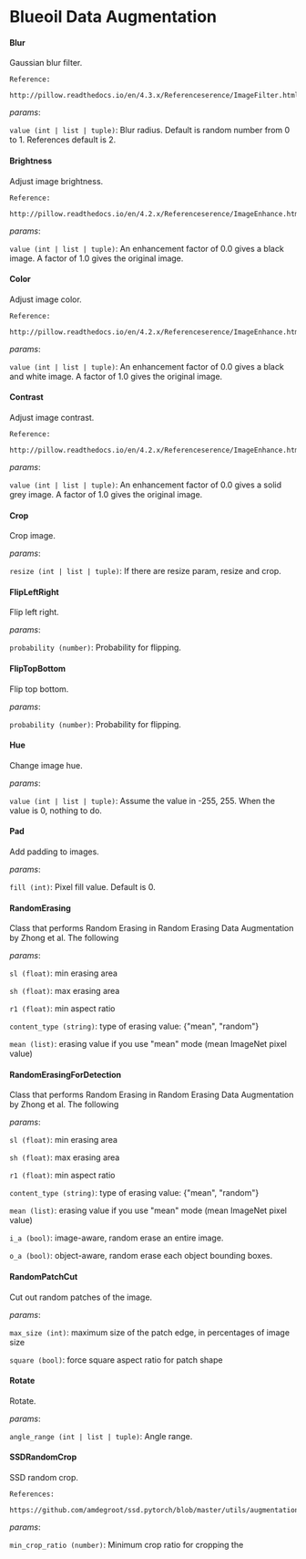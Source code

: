 Blueoil Data Augmentation
======

#### Blur

Gaussian blur filter.

    Reference:
        http://pillow.readthedocs.io/en/4.3.x/Referenceserence/ImageFilter.html#PIL.ImageFilter.GaussianBlur

_params_:

`value (int | list | tuple)`: Blur radius. Default is random number from 0 to 1. References default is 2.



#### Brightness

Adjust image brightness.

    Reference:
        http://pillow.readthedocs.io/en/4.2.x/Referenceserence/ImageEnhance.html#PIL.ImageEnhance.Brightness

_params_:

`value (int | list | tuple)`: An enhancement factor of 0.0 gives a black image.
            A factor of 1.0 gives the original image.



#### Color

Adjust image color.

    Reference:
        http://pillow.readthedocs.io/en/4.2.x/Referenceserence/ImageEnhance.html#PIL.ImageEnhance.Color

_params_:

`value (int | list | tuple)`: An enhancement factor of 0.0 gives a black and white image.
            A factor of 1.0 gives the original image.



#### Contrast

Adjust image contrast.

    Reference:
        http://pillow.readthedocs.io/en/4.2.x/Referenceserence/ImageEnhance.html#PIL.ImageEnhance.Contrast

_params_:

`value (int | list | tuple)`: An enhancement factor of 0.0 gives a solid grey image.
            A factor of 1.0 gives the original image.



#### Crop

Crop image.

_params_:

`resize (int | list | tuple)`: If there are resize param, resize and crop.



#### FlipLeftRight

Flip left right.

_params_:

`probability (number)`: Probability for flipping.



#### FlipTopBottom

Flip top bottom.

_params_:

`probability (number)`: Probability for flipping.



#### Hue

Change image hue.

_params_:

`value (int | list | tuple)`: Assume the value in -255, 255. When the value is 0, nothing to do.



#### Pad

Add padding to images.

_params_:

`fill (int)`: Pixel fill value. Default is 0.



#### RandomErasing

Class that performs Random Erasing in Random Erasing Data Augmentation by Zhong et al.
    The following

_params_:

`sl (float)`: min erasing area

`sh (float)`: max erasing area

`r1 (float)`: min aspect ratio

`content_type (string)`: type of erasing value: {"mean", "random"}

`mean (list)`: erasing value if you use "mean" mode (mean ImageNet pixel value)



#### RandomErasingForDetection

Class that performs Random Erasing in Random Erasing Data Augmentation by Zhong et al.
    The following

_params_:

`sl (float)`: min erasing area

`sh (float)`: max erasing area

`r1 (float)`: min aspect ratio

`content_type (string)`: type of erasing value: {"mean", "random"}

`mean (list)`: erasing value if you use "mean" mode (mean ImageNet pixel value)

`i_a (bool)`: image-aware, random erase an entire image.

`o_a (bool)`: object-aware, random erase each object bounding boxes.



#### RandomPatchCut

Cut out random patches of the image.

_params_:

`max_size (int)`: maximum size of the patch edge, in percentages of image size

`square (bool)`: force square aspect ratio for patch shape



#### Rotate

Rotate.

_params_:

`angle_range (int | list | tuple)`: Angle range.



#### SSDRandomCrop

SSD random crop.

    References:
        https://github.com/amdegroot/ssd.pytorch/blob/master/utils/augmentations.py#L208

_params_:

`min_crop_ratio (number)`: Minimum crop ratio for cropping the



